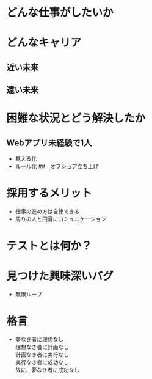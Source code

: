 # どんな仕事がしたいか

# どんなキャリア
## 近い未来

## 遠い未来

# 困難な状況とどう解決したか
## Webアプリ未経験で1人
- 見える化
- ルール化
##　オフショア立ち上げ

# 採用するメリット
- 仕事の進め方は自律できる
- 周りの人と円滑にコミュニケーション

# テストとは何か？

# 見つけた興味深いバグ
- 無限ループ

# 格言

- 夢なき者に理想なし<br>理想なき者に計画なし<br>計画なき者に実行なし<br>実行なき者に成功なし<br>故に、夢なき者に成功なし
